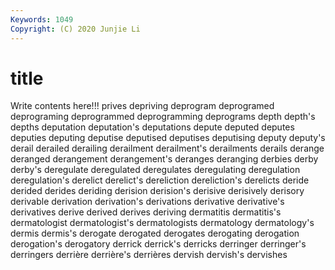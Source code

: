 ```yaml
---
Keywords: 1049
Copyright: (C) 2020 Junjie Li
---
```


# title

Write contents here!!!
prives 
depriving 
deprogram 
deprogramed 
deprograming 
deprogrammed 
deprogramming 
deprograms 
depth
depth's 
depths 
deputation 
deputation's 
deputations 
depute 
deputed 
deputes 
deputies 
deputing
deputise 
deputised 
deputises 
deputising 
deputy 
deputy's 
derail 
derailed 
derailing 
derailment
derailment's 
derailments 
derails 
derange 
deranged 
derangement 
derangement's 
deranges 
deranging 
derbies
derby 
derby's 
deregulate 
deregulated 
deregulates 
deregulating 
deregulation 
deregulation's 
derelict 
derelict's
dereliction 
dereliction's 
derelicts 
deride 
derided 
derides 
deriding 
derision 
derision's 
derisive
derisively 
derisory 
derivable 
derivation 
derivation's 
derivations 
derivative 
derivative's 
derivatives 
derive
derived 
derives 
deriving 
dermatitis 
dermatitis's 
dermatologist 
dermatologist's 
dermatologists 
dermatology 
dermatology's
dermis 
dermis's 
derogate 
derogated 
derogates 
derogating 
derogation 
derogation's 
derogatory 
derrick
derrick's 
derricks 
derringer 
derringer's 
derringers 
derrière 
derrière's 
derrières 
dervish 
dervish's
dervishes 
